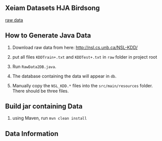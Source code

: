 ## Xeiam Datasets HJA Birdsong

[raw data](http://nsl.cs.unb.ca/NSL-KDD/)

## How to Generate Java Data

1. Download raw data from here: http://nsl.cs.unb.ca/NSL-KDD/

1. put all files `KDDTrain+.txt` and `KDDTest+.txt` in `raw` folder in project root

1. Run `RawData2DB.java`.

1. The database containing the data will appear in `db`.

1. Manually copy the `NSL_KDD.*` files into the `src/main/resources` folder. There should be three files. 

## Build jar containing Data

1. using Maven, run `mvn clean install`

## Data Information
